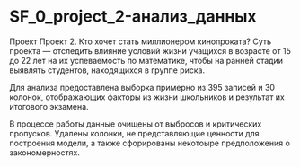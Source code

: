 ﻿# SF_0_project_2-анализ_данных

Проект Проект 2. Кто хочет стать миллионером кинопроката?
Суть проекта — отследить влияние условий жизни учащихся в возрасте от 15 до 22 лет на их успеваемость по математике, чтобы на ранней стадии выявлять студентов, находящихся в группе риска.

Для анализа предоставлена выборка примерно из 395 записей и 30 колонок, отображающих факторы из жизни школьников и результат их итогового экзамена.

В процессе работы данные очищены от выбросов и критических пропусков. Удалены колонки, не представляющие ценности для построения модели, а также сфорированы некотоыре предположения о закономерностях. 

